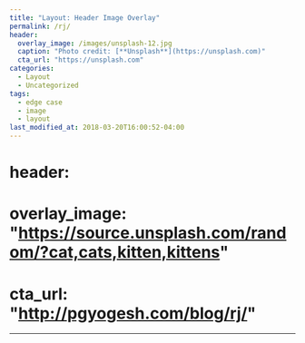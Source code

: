 ```yaml
---
title: "Layout: Header Image Overlay"
permalink: /rj/
header:
  overlay_image: /images/unsplash-12.jpg
  caption: "Photo credit: [**Unsplash**](https://unsplash.com)"
  cta_url: "https://unsplash.com"
categories:
  - Layout
  - Uncategorized
tags:
  - edge case
  - image
  - layout
last_modified_at: 2018-03-20T16:00:52-04:00
---
```


# header:
#  overlay_image: "https://source.unsplash.com/random/?cat,cats,kitten,kittens"
#  cta_url: "http://pgyogesh.com/blog/rj/"
---
